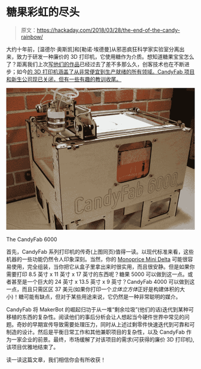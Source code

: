 # 糖果彩虹的尽头

> 原文：<https://hackaday.com/2018/03/28/the-end-of-the-candy-rainbow/>

大约十年前，[温德尔·奥斯凯]和[勒诺·埃德曼]从邪恶疯狂科学家实验室分离出来，致力于研发一种廉价的 3D 打印机，它使用糖作为介质。想知道糖果宝宝怎么了？距离我们上次[写他们的作品](https://hackaday.com/2009/05/27/candyfab-relaunched/)已经过去了差不多那么久，创客技术也在不断进步；如今[的 3D 打印机涵盖了从非常便宜到生产就绪的所有领域。CandyFab 项目和新生公司现已关闭，但有一些有趣的教训收尾。](https://hackaday.com/2018/03/26/cutting-edge-of-3d-printing-revealed-at-last-weekends-mrrf/)

![](img/2d1cc195355403aa2c56dbb004bad038.png)

The CandyFab 6000

首先，CandyFab 系列打印机的传奇(上图同页)值得一读。以现代标准来看，这些机器的一些功能仍然令人印象深刻。当然，你的 [Monoprice Mini Delta](https://hackaday.com/2017/08/21/monoprice-mini-delta-review/) 可能很容易使用，完全组装，当你把它从盒子里拿出来时很实用，而且很安静。但是如果你需要打印 8.5 英寸 x 11 英寸 x 17 英寸的东西呢？糖果 5000 可以做到这一点。或者甚至是一个巨大的 24 英寸 x 13.5 英寸 x 9 英寸？CandyFab 4000 可以做到这一点，而且只需区区 37 美元(如果你打印一个*立体立方体*正好是构建体积的大小)！糖可能有缺点，但对于某些用途来说，它仍然是一种非常聪明的媒介。

CandyFab 将 MakerBot 的崛起归功于从一堆“剩余垃圾”(他们的话)迭代到某种可移植的东西的复杂性。阅读他们的事后分析会让人想起当今硬件世界中常见的问题。奇妙的早期宣传导致需要处理压力，同时从上述过剩零件快速迭代到可靠和可制造的设计。然后是平衡日常工作和其他兼职项目的复杂性，以及 CandyFab 作为一家企业的前景。最终，市场缓解了对该项目的需求(可获得的廉价 3D 打印机),该项目优雅地结束了。

读一读这篇文章，我们相信你会有所收获！